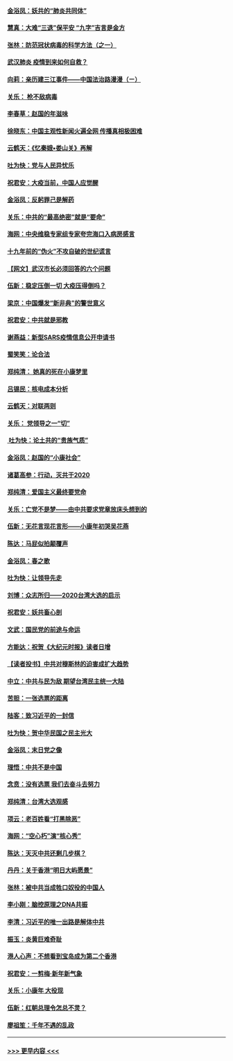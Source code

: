 #### [金浴凤：妖共的“肺炎共同体”](../pages/nsc993/n11829448.md?t=01292155) 
#### [慧真：大难“三退”保平安 “九字”吉言是金方](../pages/nsc993/n11829501.md?t=01292155) 
#### [张林：防范冠状病毒的科学方法（之一）](../pages/nsc993/n11828618.md?t=01292155) 
#### [武汉肺炎 疫情到来如何自救？](../pages/nsc993/n11827632.md?t=01292155) 
#### [向莉：亲历建三江事件——中国法治路漫漫（ㄧ）](../pages/nsc993/n11827190.md?t=01292155) 
#### [关乐： 枪不敌病毒](../pages/nsc993/n11826746.md?t=01292155) 
#### [李春草：赵国的年滋味](../pages/nsc993/n11826321.md?t=01292155) 
#### [徐晓东：中国主观性新闻火遍全网 传播真相极困难](../pages/nsc993/n11826508.md?t=01292155) 
#### [云鹤天：《忆秦娥▪娄山关》再解](../pages/nsc993/n11824682.md?t=01292155) 
#### [吐为快：党与人民异忧乐](../pages/nsc993/n11824660.md?t=01292155) 
#### [祝君安：大疫当前，中国人应觉醒](../pages/nsc993/n11821946.md?t=01292155) 
#### [金浴凤：反躬罪己是解药](../pages/nsc993/n11820280.md?t=01292155) 
#### [关乐：中共的“最高绝密”就是“要命”](../pages/nsc993/n11816946.md?t=01292155) 
#### [海网：中央维稳专家组专家夸完海口入病房感言](../pages/nsc993/n11815138.md?t=01292155) 
#### [十九年前的“伪火”不攻自破的世纪谎言](../pages/nsc993/n11813238.md?t=01292155) 
#### [【网文】武汉市长必须回答的六个问题](../pages/nsc993/n11813848.md?t=01292155) 
#### [伍新：稳定压倒一切 大疫压得倒吗？](../pages/nsc993/n11812634.md?t=01292155) 
#### [梁京：中国爆发“新非典”的警世意义](../pages/nsc993/n11812554.md?t=01292155) 
#### [祝君安：中共就是邪教](../pages/nsc993/n11812431.md?t=01292155) 
#### [谢燕益：新型SARS疫情信息公开申请书](../pages/nsc993/n11808840.md?t=01292155) 
#### [蜀笑笑：论合法](../pages/nsc993/n11808064.md?t=01292155) 
#### [郑纯清： 她真的死在小康梦里](../pages/nsc993/n11806623.md?t=01292155) 
#### [吕锡民：核电成本分析](../pages/nsc993/n11806284.md?t=01292155) 
#### [云鹤天：对联两则](../pages/nsc993/n11805957.md?t=01292155) 
#### [关乐： 党领导之一“切”](../pages/nsc993/n11804505.md?t=01292155) 
#### [ 吐为快：论土共的“贵族气质”](../pages/nsc993/n11804490.md?t=01292155) 
#### [金浴凤：赵国的“小康社会”](../pages/nsc993/n11804452.md?t=01292155) 
#### [诸葛高参：行动，灭共于2020](../pages/nsc993/n11804120.md?t=01292155) 
#### [郑纯清：爱国主义最终要党命](../pages/nsc993/n11802197.md?t=01292155) 
#### [关乐：亡党不是梦——由中共要求党章放床头想到的](../pages/nsc993/n11802156.md?t=01292155) 
#### [伍新：无花言现花言形——小康年初哭吴花燕](../pages/nsc993/n11800044.md?t=01292155) 
#### [陈达：马屁似拍颠覆声](../pages/nsc993/n11800010.md?t=01292155) 
#### [金浴凤：春之歌](../pages/nsc993/n11797687.md?t=01292155) 
#### [吐为快：让领导先走](../pages/nsc993/n11797512.md?t=01292155) 
#### [刘博：众志所归——2020台湾大选的启示](../pages/nsc993/n11796878.md?t=01292155) 
#### [祝君安：妖共畜心剖](../pages/nsc993/n11794273.md?t=01292155) 
#### [文武：国民党的前途与命运](../pages/nsc993/n11794198.md?t=01292155) 
#### [方能达：祝贺《大纪元时报》读者日增](../pages/nsc993/n11793807.md?t=01292155) 
#### [【读者投书】中共对穆斯林的迫害成扩大趋势](../pages/nsc993/n11791371.md?t=01292155) 
#### [中立：中共与民为敌 期望台湾民主统一大陆](../pages/nsc993/n11790392.md?t=01292155) 
#### [苦胆：一张选票的距离](../pages/nsc993/n11788914.md?t=01292155) 
#### [陆客：致习近平的一封信](../pages/nsc993/n11788867.md?t=01292155) 
#### [吐为快：贺中华民国之民主光大](../pages/nsc993/n11788618.md?t=01292155) 
#### [金浴凤：末日党之像](../pages/nsc993/n11787475.md?t=01292155) 
#### [理悟：中共不是中国](../pages/nsc993/n11787463.md?t=01292155) 
#### [念贲：没有选票  我们去奋斗去努力](../pages/nsc993/n11787398.md?t=01292155) 
#### [郑纯清：台湾大选观感](../pages/nsc993/n11786210.md?t=01292155) 
#### [项云：老百姓看“打黑除恶”](../pages/nsc993/n11785398.md?t=01292155) 
#### [海网：“空心朽”演“核心秀”](../pages/nsc993/n11783874.md?t=01292155) 
#### [陈达：天灭中共还剩几步棋？](../pages/nsc993/n11783719.md?t=01292155) 
#### [丹丹：关于香港“明日大屿愿景”](../pages/nsc993/n11783273.md?t=01292155) 
#### [张林：被中共当成牲口奴役的中国人](../pages/nsc993/n11782397.md?t=01292155) 
#### [李小刚：脑控原理之DNA共振](../pages/nsc993/n11780962.md?t=01292155) 
#### [李清：习近平的唯一出路是解体中共](../pages/nsc993/n11780866.md?t=01292155) 
#### [振玉：炎黄巨难奇耻](../pages/nsc993/n11779632.md?t=01292155) 
#### [港人心声：不想看到宝岛成为第二个香港](../pages/nsc993/n11778817.md?t=01292155) 
#### [祝君安：一剪梅‧新年新气象](../pages/nsc993/n11776340.md?t=01292155) 
#### [关乐：小康年 大役现](../pages/nsc993/n11774213.md?t=01292155) 
#### [伍新：红朝总理令怎总不灵？](../pages/nsc993/n11770813.md?t=01292155) 
#### [廖祖笙：千年不遇的乱政](../pages/nsc993/n11770373.md?t=01292155) 

----
#### [ >>> 更早内容 <<< ](../indexes/nsc993-earlier.md)
